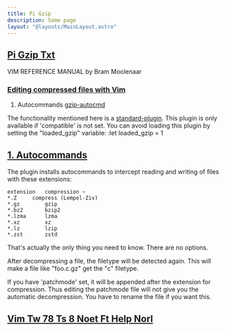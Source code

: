 ```yaml
---
title: Pi Gzip
description: Some page
layout: "@layouts/MainLayout.astro"
---
```



## <a id="Nvim" class="section-title" href="#Nvim"> Pi Gzip Txt</a> 

VIM REFERENCE MANUAL    by Bram Moolenaar


### <a id="gzip bzip2 compress" class="section-title" href="#gzip bzip2 compress">Editing compressed files with Vim</a>

1. Autocommands			[gzip-autocmd](#gzip-autocmd)

The functionality mentioned here is a [standard-plugin](#standard-plugin).
This plugin is only available if 'compatible' is not set.
You can avoid loading this plugin by setting the "loaded_gzip" variable:
	:let loaded_gzip = 1


## <a id="gzip-autocmd" class="section-title" href="#gzip-autocmd">1. Autocommands</a> 

The plugin installs autocommands to intercept reading and writing of files
with these extensions:

	extension	compression ~
	*.Z		compress (Lempel-Ziv)
	*.gz		gzip
	*.bz2		bzip2
	*.lzma		lzma
	*.xz		xz
	*.lz		lzip
	*.zst		zstd

That's actually the only thing you need to know.  There are no options.

After decompressing a file, the filetype will be detected again.  This will
make a file like "foo.c.gz" get the "c" filetype.

If you have 'patchmode' set, it will be appended after the extension for
compression.  Thus editing the patchmode file will not give you the automatic
decompression.  You have to rename the file if you want this.


## <a id="" class="section-title" href="#">Vim Tw 78 Ts 8 Noet Ft Help Norl</a> 



